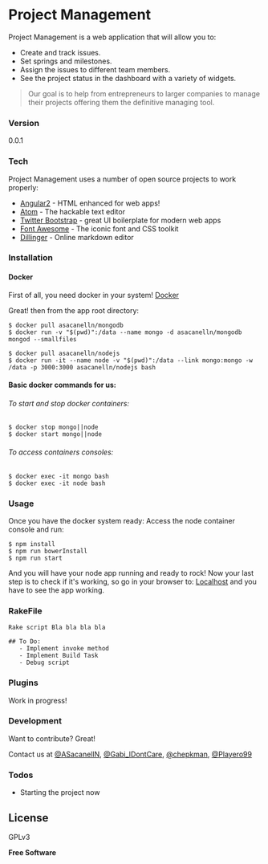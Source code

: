 # Project Management

Project Management is a web application that will allow you to:

  - Create and track issues.
  - Set springs and milestones.
  - Assign the issues to different team members.
  - See the project status in the dashboard with a variety of widgets.

> Our goal is to help from entrepreneurs to larger companies to manage their projects offering them
> the definitive managing tool.


### Version
0.0.1

### Tech

Project Management uses a number of open source projects to work properly:

* [Angular2] - HTML enhanced for web apps!
* [Atom] - The hackable text editor
* [Twitter Bootstrap] - great UI boilerplate for modern web apps
* [Font Awesome] - The iconic font and CSS toolkit
* [Dillinger] - Online markdown editor

### Installation

#### Docker
First of all, you need docker in your system! [Docker](https://docs.docker.com/)

Great! then from the app root directory:
```shell
$ docker pull asacanelln/mongodb
$ docker run -v "$(pwd)":/data --name mongo -d asacanelln/mongodb mongod --smallfiles
```
```shell
$ docker pull asacanelln/nodejs
$ docker run -it --name node -v "$(pwd)":/data --link mongo:mongo -w /data -p 3000:3000 asacanelln/nodejs bash
```
#### Basic docker commands for us:
###### To start and stop docker containers:
```shell
$ docker stop mongo||node
$ docker start mongo||node
```
###### To access containers consoles:
```shell
$ docker exec -it mongo bash
$ docker exec -it node bash
```

### Usage
Once you have the docker system ready:
Access the node container console and run:
```shell
$ npm install
$ npm run bowerInstall
$ npm run start
```
And you will have your node app running and ready to rock!
Now your last step is to check if it's working, so go in your browser to:
[Localhost](http://localhost:3000/) and you have to see the app working.


### RakeFile

    Rake script Bla bla bla bla

    ## To Do:
       - Implement invoke method
       - Implement Build Task
       - Debug script


### Plugins

Work in progress!

### Development

Want to contribute? Great!

Contact us at [@ASacanellN], [@Gabi_IDontCare], [@chepkman], [@Playero99]


### Todos

 - Starting the project now

License
----
GPLv3

**Free Software**


   [git-repo-url]: <https://github.com/ASacanell/projectManagement>
   [Atom]: <https://atom.io/>
   [Dillinger]: <http://dillinger.io/>
   [Twitter Bootstrap]: <http://twitter.github.com/bootstrap/>
   [@asacanelln]: <https://twitter.com/ASacanellN>
   [@Gabi_IDontCare]: <https://twitter.com/Gabi_IDontCare>
   [@chepkman]: <https://twitter.com/chepkman>
   [@Playero99]: <https://twitter.com/Playero99>
   [Angular2]: <https://angular.io/>
   [Font Awesome]: <http://fontawesome.io>
